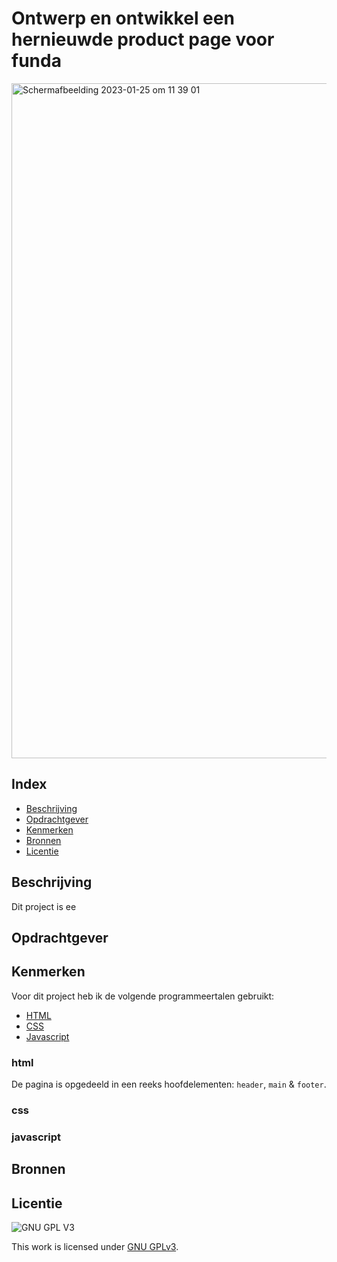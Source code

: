 # Ontwerp en ontwikkel een <br>hernieuwde product page voor funda 
<!-- Geef je project een titel en schrijf in één zin wat het is -->
<img width="1080" alt="Schermafbeelding 2023-01-25 om 11 39 01" src="https://user-images.githubusercontent.com/89298385/214543219-6be175f3-c014-430d-ba18-a68159fafa0a.png">

## Index
  * [Beschrijving](#beschrijving)
  * [Opdrachtgever](#opdrachtgever)
  * [Kenmerken](#kenmerken)
  * [Bronnen](#bronnen)
  * [Licentie](#licentie)

## Beschrijving
<!-- In de Beschrijving staat hoe je project er uit ziet, hoe het werkt en wat je er mee kan. -->
Dit project is ee

## Opdrachtgever
<!-- In de Beschrijving staat hoe je project er uit ziet, hoe het werkt en wat je er mee kan. -->


## Kenmerken
<!-- Bij Kenmerken staat welke technieken zijn gebruikt en hoe. Wat is de HTML structuur? Wat zijn de belangrijkste dingen in CSS? Wat is er met JS gedaan en hoe? -->

Voor dit project heb ik de volgende programmeertalen gebruikt:
* [HTML](#html)
* [CSS](#css)
* [Javascript](#javascript)

### html
De pagina is opgedeeld in een reeks hoofdelementen: `header`, `main` & `footer`.


### css


### javascript

## Bronnen



## Licentie

![GNU GPL V3](https://www.gnu.org/graphics/gplv3-127x51.png)

This work is licensed under [GNU GPLv3](./LICENSE).
